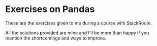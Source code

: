 # Exercises on Pandas

These are the exercises given to me during a course with StackRoute.

All the solutions provided are mine and I'll be more than happy if you mention the shortcomings and ways to improve.
